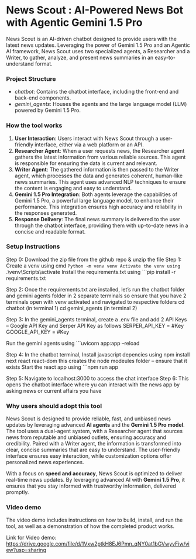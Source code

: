 # News Scout : AI-Powered News Bot with Agentic Gemini 1.5 Pro
News Scout is an AI-driven chatbot designed to provide users with the latest news updates. Leveraging the power of Gemini 1.5 Pro and an Agentic AI framework, News Scout uses two specialized agents, a Researcher and a Writer, to gather, analyze, and present news summaries in an easy-to-understand format.

### Project Structure
* *chatbot*: Contains the chatbot interface, including the front-end and back-end components.
* *gemini_agents*: Houses the agents and the large language model (LLM) powered by Gemini 1.5 Pro.

### How the tool works

1. **User Interaction**: Users interact with News Scout through a user-friendly interface, either via a web platform or an API.
2. **Researcher Agent**: When a user requests news, the Researcher agent gathers the latest information from various reliable sources. This agent is responsible for ensuring the data is current and relevant.
3. **Writer Agent**: The gathered information is then passed to the Writer agent, which processes the data and generates coherent, human-like news summaries. This agent uses advanced NLP techniques to ensure the content is engaging and easy to understand.
4. **Gemini 1.5 Pro Integration**: Both agents leverage the capabilities of Gemini 1.5 Pro, a powerful large language model, to enhance their performance. This integration ensures high accuracy and reliability in the responses generated.
5. **Response Delivery**: The final news summary is delivered to the user through the chatbot interface, providing them with up-to-date news in a concise and readable format.

### Setup Instructions
Step 0: Download the zip file from the github repo & unzip the file
Step 1: Create a venv using cmd
	```Python -m venv venv
Activate the venv using
	```.\venv\Scripts\activate
Install the requirements.txt using
	```pip install -r requirements.txt

Step 2: Once the requirements.txt are installed, let’s run the chatbot folder and gemini agents folder in 2 separate terminals so ensure that you have 2 terminals open with venv activated and navigated to respective folders
	cd chatbot (in terminal 1)
	cd gemini_agents (in terminal 2)

Step 3: In the gemini_agents terminal, create a .env file and add 2 API Keys – Google API Key and Serper API Key as follows
	SERPER_API_KEY = #Key
GOOGLE_API_KEY = #Key

Run the gemini agents using
	```uvicorn app:app –reload

Step 4: In the chatbot terminal,
Install javascript depencies using
	npm install next react react-dom
this creates the node modeules folder – ensure that it exists
Start the react app using 
	```npm run app

Step 5: Navigate to localhost:3000 to access the chat interface
Step 6: This opens the chatbot interface where yu can interact with the news app by asking news or current affairs you have


### Why users should adopt this tool

News Scout is designed to provide reliable, fast, and unbiased news updates by leveraging advanced **AI agents** and the **Gemini 1.5 Pro model**. The tool uses a dual-agent system, with a Researcher agent that sources news from reputable and unbiased outlets, ensuring accuracy and credibility. Paired with a Writer agent, the information is transformed into clear, concise summaries that are easy to understand. The user-friendly interface ensures easy interaction, while customization options offer personalized news experiences.

With a focus on **speed and accuracy**, News Scout is optimized to deliver real-time news updates. By leveraging advanced AI with **Gemini 1.5 Pro**, it ensures that you stay informed with trustworthy information, delivered promptly.

### Video demo

The video demo includes instructions on how to build, install, and run the tool, as well as a demonstration of how the completed product works.

Link for Video demo: https://drive.google.com/file/d/1Vxw2ptkH8EJ6Pmn_qNY0at1bGVwyvFiw/view?usp=sharing 
